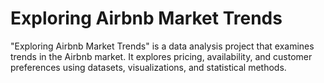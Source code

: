 # Exploring Airbnb Market Trends
 "Exploring Airbnb Market Trends" is a data analysis project that examines trends in the Airbnb market. It explores pricing, availability, and customer preferences using datasets, visualizations, and statistical methods.
